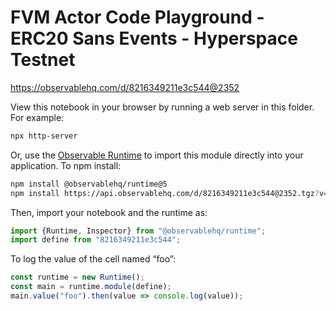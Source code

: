 # FVM Actor Code Playground - ERC20 Sans Events - Hyperspace Testnet

https://observablehq.com/d/8216349211e3c544@2352

View this notebook in your browser by running a web server in this folder. For
example:

~~~sh
npx http-server
~~~

Or, use the [Observable Runtime](https://github.com/observablehq/runtime) to
import this module directly into your application. To npm install:

~~~sh
npm install @observablehq/runtime@5
npm install https://api.observablehq.com/d/8216349211e3c544@2352.tgz?v=3
~~~

Then, import your notebook and the runtime as:

~~~js
import {Runtime, Inspector} from "@observablehq/runtime";
import define from "8216349211e3c544";
~~~

To log the value of the cell named “foo”:

~~~js
const runtime = new Runtime();
const main = runtime.module(define);
main.value("foo").then(value => console.log(value));
~~~
